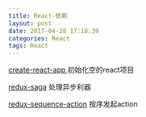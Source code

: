 ```yaml
---
title: React-依赖
layout: post
date: 2017-04-28 17:18:39
categories: React
tags: React
---
```


[create-react-app
](https://github.com/facebookincubator/create-react-app) 初始化空的react项目

[redux-saga](http://leonshi.com/redux-saga-in-chinese/index.html) 处理异步利器

[redux-sequence-action](https://github.com/jasonslyvia/redux-sequence-action) 按序发起action